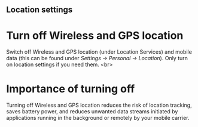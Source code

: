 
## Location settings

# Turn off Wireless and GPS location
Switch off Wireless and GPS location (under Location Services) and mobile data (this can be found under *Settings -&gt; Personal -&gt; Location*). Only turn on location settings if you need them.
&lt;br&gt;
# Importance of turning off
Turning off Wireless and GPS location reduces the risk of location tracking, saves battery power, and reduces unwanted data streams initiated by applications running in the background or remotely by your mobile carrier.

